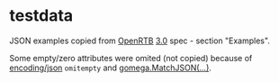# testdata

JSON examples copied from [OpenRTB](https://iabtechlab.com/standards/openrtb/) [3.0](https://github.com/InteractiveAdvertisingBureau/openrtb) spec - section "Examples".

Some empty/zero attributes were omited (not copied) because of [encoding/json](https://golang.org/pkg/encoding/json/) `omitempty` and [gomega.MatchJSON(...)](http://onsi.github.io/gomega/#matchjsonjson-interface).
